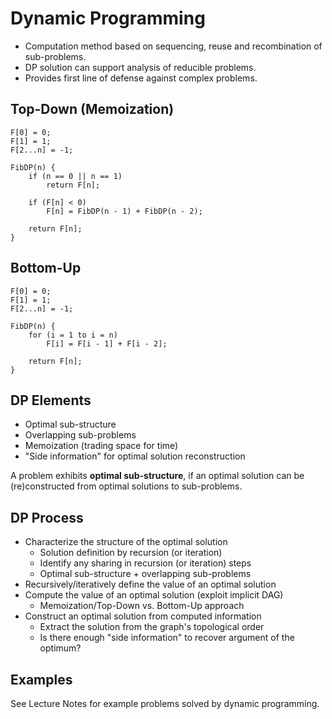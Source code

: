 # Dynamic Programming

- Computation method based on sequencing, reuse and recombination of sub-problems.
- DP solution can support analysis of reducible problems.
- Provides first line of defense against complex problems.

## Top-Down (Memoization)

```
F[0] = 0;
F[1] = 1;
F[2...n] = -1;

FibDP(n) {
    if (n == 0 || n == 1)
        return F[n];

    if (F[n] < 0)
        F[n] = FibDP(n - 1) + FibDP(n - 2);

    return F[n];
}
```

## Bottom-Up

```
F[0] = 0;
F[1] = 1;
F[2...n] = -1;

FibDP(n) {
    for (i = 1 to i = n)
        F[i] = F[i - 1] + F[i - 2];

    return F[n];
}
```

## DP Elements

- Optimal sub-structure
- Overlapping sub-problems
- Memoization (trading space for time)
- "Side information" for optimal solution reconstruction

A problem exhibits **optimal sub-structure**, if an optimal solution can be (re)constructed from optimal solutions to sub-problems.

## DP Process

- Characterize the structure of the optimal solution
    - Solution definition by recursion (or iteration)
    - Identify any sharing in recursion (or iteration) steps
    - Optimal sub-structure + overlapping sub-problems
- Recursively/iteratively define the value of an optimal solution
- Compute the value of an optimal solution (exploit implicit DAG)
    - Memoization/Top-Down vs. Bottom-Up approach
- Construct an optimal solution from computed information
    - Extract the solution from the graph's topological order
    - Is there enough "side information" to recover argument of the optimum?

## Examples

See Lecture Notes for example problems solved by dynamic programming.
